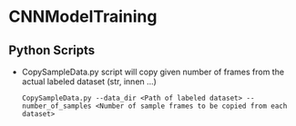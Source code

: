 # CNNModelTraining

##  Python Scripts

* CopySampleData.py script will copy given number of frames from the actual labeled dataset (str, innen ...)

   ``` CopySampleData.py --data_dir <Path of labeled dataset> --number_of_samples <Number of sample frames to be copied from each dataset> ```
  

